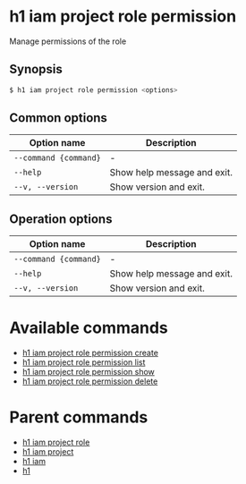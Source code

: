 
# h1 iam project role permission

Manage permissions of the role

## Synopsis

```bash
$ h1 iam project role permission <options>
```

## Common options

| Option name               | Description                 |
| ------------------------- | --------------------------- |
| ```--command {command}``` | -                           |
| ```--help```              | Show help message and exit. |
| ```--v, --version```      | Show version and exit.      |

## Operation options

| Option name               | Description                 |
| ------------------------- | --------------------------- |
| ```--command {command}``` | -                           |
| ```--help```              | Show help message and exit. |
| ```--v, --version```      | Show version and exit.      |

# Available commands

* [h1 iam project role permission create](./create/README.md)
* [h1 iam project role permission list](./list/README.md)
* [h1 iam project role permission show](./show/README.md)
* [h1 iam project role permission delete](./delete/README.md)

# Parent commands

* [h1 iam project role](./../README.md)
* [h1 iam project](./../../README.md)
* [h1 iam](./../../../README.md)
* [h1](./../../../../README.md)
